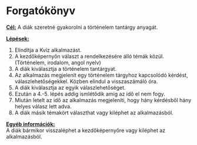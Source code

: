 # Forgatókönyv 

<u>**Cél:**</u> A diák szeretné gyakorolni a történelem tantárgy anyagát.

<u>**Lépések:**<br></u>
1. Elindítja a Kvíz alkalmazást.
2. A kezdőképernyőn választ a rendelkezésére álló témák közül. (Történelem, irodalom, angol nyelv)
3. A diák kiválasztja a történelem tantárgyat.
4. Az alkalmazás megjelenít egy történelem tárgyhoz kapcsolódó kérdést, válaszlehetőségekkel. Közben elindul a visszaszámáló óra.
5. A diák kiválasztja az egyik válaszlehetőséget.
6. Ezután a 4.-5. lépés addig ismlétődik amíg az idő el nem fogy.
7. Miután letelt az idő az alkalmazás megjeleníti, hogy hány kérdésből hány helyes válasz lett adva.
8. A diák másik témakört választhat vagy kiléphet az alkalmazásból.

<u>**Egyéb információk:**<br></u>
A diák bármikor visszaléphet a kezdőképernyőre vagy kiléphet az alkalmazásból.